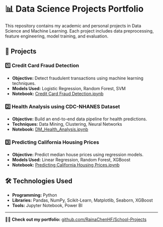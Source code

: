 # 📊 Data Science Projects Portfolio

This repository contains my academic and personal projects in Data Science and Machine Learning. Each project includes data preprocessing, feature engineering, model training, and evaluation.  

## 🚀 Projects

### 1️⃣ Credit Card Fraud Detection  
- **Objective:** Detect fraudulent transactions using machine learning techniques.  
- **Models Used:** Logistic Regression, Random Forest, SVM  
- **Notebook:** [Credit Card Fraud Detection.ipynb](Credit%20Card%20Fraud%20Detection.ipynb)  

### 2️⃣ Health Analysis using CDC-NHANES Dataset  
- **Objective:** Build an end-to-end data pipeline for health predictions.  
- **Techniques:** Data Mining, Clustering, Neural Networks  
- **Notebook:** [DM_Health_Analysis.ipynb](DM_Health_Analysis.ipynb)  

### 3️⃣ Predicting California Housing Prices  
- **Objective:** Predict median house prices using regression models.  
- **Models Used:** Linear Regression, Random Forest, XGBoost  
- **Notebook:** [Predicting California Housing Prices.ipynb](Predicting%20California%20Housing%20Prices.ipynb)  

## 🛠️ Technologies Used
- **Programming:** Python  
- **Libraries:** Pandas, NumPy, Scikit-Learn, Matplotlib, Seaborn, XGBoost  
- **Tools:** Jupyter Notebook, Power BI  

---
👩‍💻 **Check out my portfolio:** [github.com/RainaChenHF/School-Projects](https://github.com/RainaChenHF/School-Projects)

